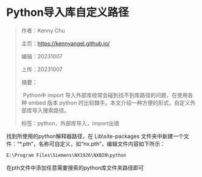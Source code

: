 # Python导入库自定义路径

> 作者：Kenny Chu
>
> 主页：https://kennyangel.github.io/
>
> 编辑：20231007
>
> 上传：20231007
>
> 摘要：
>
> ​	Python中 import 导入外部库经常会碰到找不到库路径的问题，在使用各种 embed 版本 python 时比较棘手。本文介绍一种方便的形式，自定义外部库导入搜索路径。
>
> 标签：python，外部库导入，import出错



找到所使用的python解释器路径，在 Lib\site-packages 文件夹中新建一个文件：“*.pth”，名称可自定义，如“nx.pth”，编辑文件内容如下所示：

```markdown
E:\Program Files\Siemens\NX1926\NXBIN\python 
```

在pth文件中添加任意需要搜索的python库文件夹路径即可